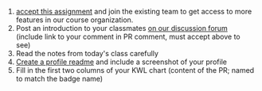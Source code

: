 1. [accept this assignment](https://classroom.github.com/a/JwOYVIfr) and join the existing team to get access to more features in our course organization. 
1. Post an introduction to your classmates [on our discussion forum](https://github.com/orgs/compsys-progtools/discussions/1)  (include link to your comment in PR comment, must accept above to see)
1. Read the notes from today's class carefully
2. [Create a profile readme](https://docs.github.com/en/get-started/start-your-journey/setting-up-your-profile#adding-a-profile-readme) and include a screenshot of your profile
3. Fill in the first two columns of your KWL chart (content of the PR; named to match the badge name)
